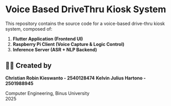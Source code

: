 # Voice Based DriveThru Kiosk System

This repository contains the source code for a voice-based drive-thru kiosk system, composed of:

1. **Flutter Application (Frontend UI)**
2. **Raspberry Pi Client (Voice Capture & Logic Control)**
3. **Inference Server (ASR + NLP Backend)**

## 🧑‍💻 Created by

**Christian Robin Kieswanto - 2540128474**
**Kelvin Julius Hartono - 2501988945**
 
Computer Engineering, Binus University  
2025
